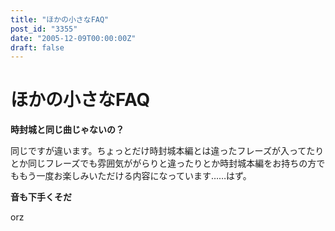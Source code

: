 ```yaml
---
title: "ほかの小さなFAQ"
post_id: "3355"
date: "2005-12-09T00:00:00Z"
draft: false
---
```


# ほかの小さなFAQ

**時封城と同じ曲じゃないの？**  
  
同じですが違います。ちょっとだけ時封城本編とは違ったフレーズが入ってたりとか同じフレーズでも雰囲気ががらりと違ったりとか時封城本編をお持ちの方でももう一度お楽しみいただける内容になっています……はず。  
  
**音も下手くそだ**  
  
orz
